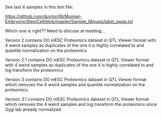 See last 4 samples in this text file:  

https://github.com/duytpm16/Munger-EmbryonicStemCell/blob/master/Sample_Mixups/label_swap.txt  

Which one is right?? Need to discuss at meeting...



Version 2 contains DO mESC Proteomics dataset in QTL Viewer format with 4 weird samples as duplicates of the one it is highly correlated to and quantile normalization on the proteomics

Version 2.1 contains DO mESC Proteomics dataset in QTL Viewer format with 4 weird samples as duplicates of the one it is highly correlated to and log transform the proteomics



Version 3 contains DO mESC Proteomics dataset in QTL Viewer format which removes the 4 weird samples and quantile normalization on the proteomics.

Version 3.1 contains DO mESC Proteomics dataset in QTL Viewer format which removes the 4 weird samples and log transform the proteomics since Gygi lab already normalized
